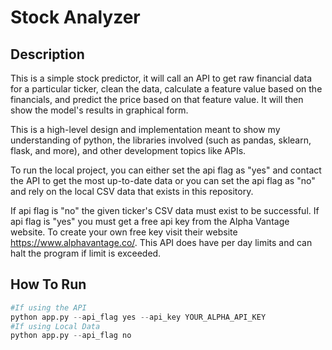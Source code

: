 # Stock Analyzer

## Description
This is a simple stock predictor, it will call an API to get raw financial data for a particular ticker, clean the data, calculate a feature value based on the financials, and predict the price based on that feature value. It will then show the model's results in graphical form. 

This is a high-level design and implementation meant to show my understanding of python, the libraries involved (such as pandas, sklearn, flask, and more), and other development topics like APIs.

To run the local project, you can either set the api flag as "yes" and contact the API to get the most up-to-date data or you can set the api flag as "no" and rely on the local CSV data that exists in this repository.

If api flag is "no" the given ticker's CSV data must exist to be successful. If api flag is "yes" you must get a free api key from the Alpha Vantage website. To create your own free key visit their website https://www.alphavantage.co/. This API does have per day limits and can halt the program if limit is exceeded.

## How To Run
``` python
#If using the API
python app.py --api_flag yes --api_key YOUR_ALPHA_API_KEY
#If using Local Data
python app.py --api_flag no
```
